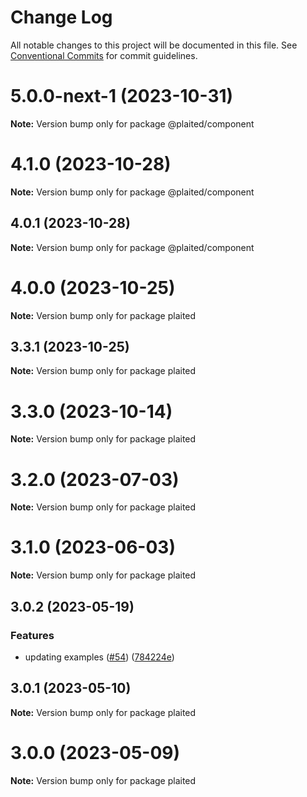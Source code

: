 # Change Log

All notable changes to this project will be documented in this file.
See [Conventional Commits](https://conventionalcommits.org) for commit guidelines.

# 5.0.0-next-1 (2023-10-31)

**Note:** Version bump only for package @plaited/component





# 4.1.0 (2023-10-28)

**Note:** Version bump only for package @plaited/component

## 4.0.1 (2023-10-28)

**Note:** Version bump only for package @plaited/component

# 4.0.0 (2023-10-25)

**Note:** Version bump only for package plaited

## 3.3.1 (2023-10-25)

**Note:** Version bump only for package plaited

# 3.3.0 (2023-10-14)

**Note:** Version bump only for package plaited

# 3.2.0 (2023-07-03)

**Note:** Version bump only for package plaited

# 3.1.0 (2023-06-03)

**Note:** Version bump only for package plaited

## 3.0.2 (2023-05-19)

### Features

- updating examples ([#54](https://github.com/plaited/plaited/issues/54)) ([784224e](https://github.com/plaited/plaited/commit/784224ebb90ec1954f919632de379036c95d8ea0))

## 3.0.1 (2023-05-10)

**Note:** Version bump only for package plaited

# 3.0.0 (2023-05-09)

**Note:** Version bump only for package plaited
